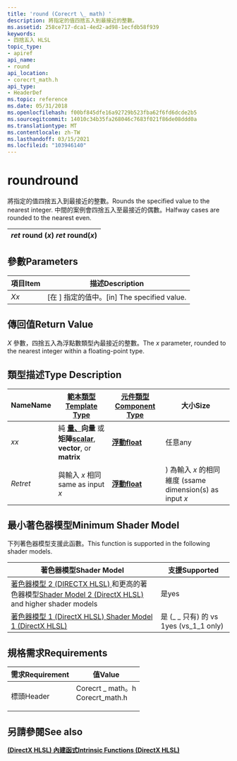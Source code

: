 ```yaml
---
title: 'round (Corecrt \_ math) '
description: 將指定的值四捨五入到最接近的整數。
ms.assetid: 258ce717-dca1-4ed2-ad98-1ecfdb58f939
keywords:
- 四捨五入 HLSL
topic_type:
- apiref
api_name:
- round
api_location:
- corecrt_math.h
api_type:
- HeaderDef
ms.topic: reference
ms.date: 05/31/2018
ms.openlocfilehash: f00bf845dfe16a92729b523fba62f6fd6dcde2b5
ms.sourcegitcommit: 14010c34b35fa268046c7683f021f86de08ddd0a
ms.translationtype: MT
ms.contentlocale: zh-TW
ms.lasthandoff: 03/15/2021
ms.locfileid: "103946140"
---
```

# <a name="round"></a><span data-ttu-id="9caad-104">round</span><span class="sxs-lookup"><span data-stu-id="9caad-104">round</span></span>

<span data-ttu-id="9caad-105">將指定的值四捨五入到最接近的整數。</span><span class="sxs-lookup"><span data-stu-id="9caad-105">Rounds the specified value to the nearest integer.</span></span> <span data-ttu-id="9caad-106">中間的案例會四捨五入至最接近的偶數。</span><span class="sxs-lookup"><span data-stu-id="9caad-106">Halfway cases are rounded to the nearest even.</span></span>



| <span data-ttu-id="9caad-107">*ret* round (*x*) </span><span class="sxs-lookup"><span data-stu-id="9caad-107">*ret* round(*x*)</span></span> |
|------------------|



 

## <a name="parameters"></a><span data-ttu-id="9caad-108">參數</span><span class="sxs-lookup"><span data-stu-id="9caad-108">Parameters</span></span>



| <span data-ttu-id="9caad-109">項目</span><span class="sxs-lookup"><span data-stu-id="9caad-109">Item</span></span>                                                   | <span data-ttu-id="9caad-110">描述</span><span class="sxs-lookup"><span data-stu-id="9caad-110">Description</span></span>                            |
|--------------------------------------------------------|----------------------------------------|
| <span data-ttu-id="9caad-111"><span id="x"></span><span id="X"></span>*X*</span><span class="sxs-lookup"><span data-stu-id="9caad-111"><span id="x"></span><span id="X"></span>*x*</span></span><br/> | <span data-ttu-id="9caad-112">\[在 \] 指定的值中。</span><span class="sxs-lookup"><span data-stu-id="9caad-112">\[in\] The specified value.</span></span><br/> |



 

## <a name="return-value"></a><span data-ttu-id="9caad-113">傳回值</span><span class="sxs-lookup"><span data-stu-id="9caad-113">Return Value</span></span>

<span data-ttu-id="9caad-114">*X* 參數，四捨五入為浮點數類型內最接近的整數。</span><span class="sxs-lookup"><span data-stu-id="9caad-114">The *x* parameter, rounded to the nearest integer within a floating-point type.</span></span>

## <a name="type-description"></a><span data-ttu-id="9caad-115">類型描述</span><span class="sxs-lookup"><span data-stu-id="9caad-115">Type Description</span></span>



| <span data-ttu-id="9caad-116">Name</span><span class="sxs-lookup"><span data-stu-id="9caad-116">Name</span></span>  | [<span data-ttu-id="9caad-117">**範本類型**</span><span class="sxs-lookup"><span data-stu-id="9caad-117">**Template Type**</span></span>](dx-graphics-hlsl-intrinsic-functions.md)                                                  | [<span data-ttu-id="9caad-118">**元件類型**</span><span class="sxs-lookup"><span data-stu-id="9caad-118">**Component Type**</span></span>](dx-graphics-hlsl-intrinsic-functions.md) | <span data-ttu-id="9caad-119">大小</span><span class="sxs-lookup"><span data-stu-id="9caad-119">Size</span></span>                           |
|-------|----------------------------------------------------------------------------------------------------------------|----------------------------------------------------------------|--------------------------------|
| <span data-ttu-id="9caad-120">*x*</span><span class="sxs-lookup"><span data-stu-id="9caad-120">*x*</span></span>   | <span data-ttu-id="9caad-121">純 [**量、**](dx-graphics-hlsl-intrinsic-functions.md)**向量** 或 **矩陣**</span><span class="sxs-lookup"><span data-stu-id="9caad-121">[**scalar**](dx-graphics-hlsl-intrinsic-functions.md), **vector**, or **matrix**</span></span> | [<span data-ttu-id="9caad-122">**浮動**</span><span class="sxs-lookup"><span data-stu-id="9caad-122">**float**</span></span>](/windows/desktop/WinProg/windows-data-types)                        | <span data-ttu-id="9caad-123">任意</span><span class="sxs-lookup"><span data-stu-id="9caad-123">any</span></span>                            |
| <span data-ttu-id="9caad-124">*Ret*</span><span class="sxs-lookup"><span data-stu-id="9caad-124">*ret*</span></span> | <span data-ttu-id="9caad-125">與輸入 *x* 相同</span><span class="sxs-lookup"><span data-stu-id="9caad-125">same as input *x*</span></span>                                                                                              | [<span data-ttu-id="9caad-126">**浮動**</span><span class="sxs-lookup"><span data-stu-id="9caad-126">**float**</span></span>](/windows/desktop/WinProg/windows-data-types)                        | <span data-ttu-id="9caad-127">) 為輸入 *x* 的相同維度 (s</span><span class="sxs-lookup"><span data-stu-id="9caad-127">same dimension(s) as input *x*</span></span> |



 

## <a name="minimum-shader-model"></a><span data-ttu-id="9caad-128">最小著色器模型</span><span class="sxs-lookup"><span data-stu-id="9caad-128">Minimum Shader Model</span></span>

<span data-ttu-id="9caad-129">下列著色器模型支援此函數。</span><span class="sxs-lookup"><span data-stu-id="9caad-129">This function is supported in the following shader models.</span></span>



| <span data-ttu-id="9caad-130">著色器模型</span><span class="sxs-lookup"><span data-stu-id="9caad-130">Shader Model</span></span>                                                                       | <span data-ttu-id="9caad-131">支援</span><span class="sxs-lookup"><span data-stu-id="9caad-131">Supported</span></span>           |
|------------------------------------------------------------------------------------|---------------------|
| <span data-ttu-id="9caad-132">[著色器模型 2 (DIRECTX HLSL) ](dx-graphics-hlsl-sm2.md) 和更高的著色器模型</span><span class="sxs-lookup"><span data-stu-id="9caad-132">[Shader Model 2 (DirectX HLSL)](dx-graphics-hlsl-sm2.md) and higher shader models</span></span> | <span data-ttu-id="9caad-133">是</span><span class="sxs-lookup"><span data-stu-id="9caad-133">yes</span></span>                 |
| [<span data-ttu-id="9caad-134">著色器模型 1 (DirectX HLSL) </span><span class="sxs-lookup"><span data-stu-id="9caad-134">Shader Model 1 (DirectX HLSL)</span></span>](dx-graphics-hlsl-sm1.md)                          | <span data-ttu-id="9caad-135">是 (\_ \_ 只有) 的 vs 1</span><span class="sxs-lookup"><span data-stu-id="9caad-135">yes (vs\_1\_1 only)</span></span> |



 

## <a name="requirements"></a><span data-ttu-id="9caad-136">規格需求</span><span class="sxs-lookup"><span data-stu-id="9caad-136">Requirements</span></span>



| <span data-ttu-id="9caad-137">需求</span><span class="sxs-lookup"><span data-stu-id="9caad-137">Requirement</span></span> | <span data-ttu-id="9caad-138">值</span><span class="sxs-lookup"><span data-stu-id="9caad-138">Value</span></span> |
|-------------------|--------------------------------------------------------------------------------------------|
| <span data-ttu-id="9caad-139">標頭</span><span class="sxs-lookup"><span data-stu-id="9caad-139">Header</span></span><br/> | <dl> <span data-ttu-id="9caad-140"><dt>Corecrt \_ math。h</dt></span><span class="sxs-lookup"><span data-stu-id="9caad-140"><dt>Corecrt\_math.h</dt></span></span> </dl> |



## <a name="see-also"></a><span data-ttu-id="9caad-141">另請參閱</span><span class="sxs-lookup"><span data-stu-id="9caad-141">See also</span></span>

<dl> <dt>

[<span data-ttu-id="9caad-142">**(DirectX HLSL) 內建函式**</span><span class="sxs-lookup"><span data-stu-id="9caad-142">**Intrinsic Functions (DirectX HLSL)**</span></span>](dx-graphics-hlsl-intrinsic-functions.md)
</dt> </dl>

 

